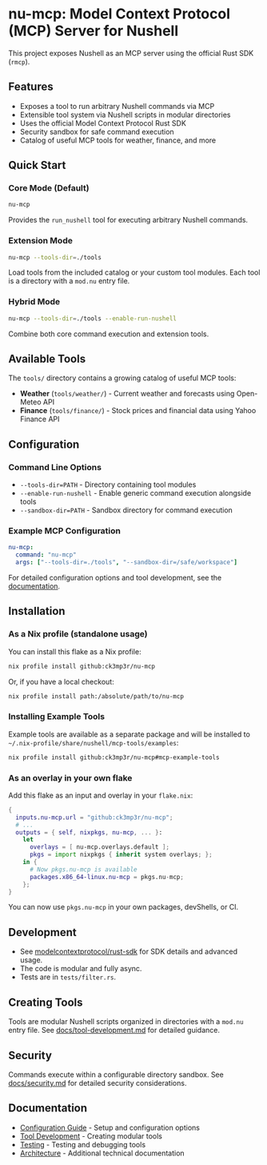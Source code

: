 # nu-mcp: Model Context Protocol (MCP) Server for Nushell

This project exposes Nushell as an MCP server using the official Rust SDK (`rmcp`).

## Features
- Exposes a tool to run arbitrary Nushell commands via MCP
- Extensible tool system via Nushell scripts in modular directories
- Uses the official Model Context Protocol Rust SDK
- Security sandbox for safe command execution
- Catalog of useful MCP tools for weather, finance, and more

## Quick Start

### Core Mode (Default)
```bash
nu-mcp
```
Provides the `run_nushell` tool for executing arbitrary Nushell commands.

### Extension Mode  
```bash
nu-mcp --tools-dir=./tools
```
Load tools from the included catalog or your custom tool modules. Each tool is a directory with a `mod.nu` entry file.

### Hybrid Mode
```bash
nu-mcp --tools-dir=./tools --enable-run-nushell
```
Combine both core command execution and extension tools.

## Available Tools

The `tools/` directory contains a growing catalog of useful MCP tools:

- **Weather** (`tools/weather/`) - Current weather and forecasts using Open-Meteo API
- **Finance** (`tools/finance/`) - Stock prices and financial data using Yahoo Finance API

## Configuration

### Command Line Options
- `--tools-dir=PATH` - Directory containing tool modules
- `--enable-run-nushell` - Enable generic command execution alongside tools  
- `--sandbox-dir=PATH` - Sandbox directory for command execution

### Example MCP Configuration
```yaml
nu-mcp:
  command: "nu-mcp"
  args: ["--tools-dir=./tools", "--sandbox-dir=/safe/workspace"]
```

For detailed configuration options and tool development, see the [documentation](docs/).

## Installation

### As a Nix profile (standalone usage)

You can install this flake as a Nix profile:

```sh
nix profile install github:ck3mp3r/nu-mcp
```

Or, if you have a local checkout:

```sh
nix profile install path:/absolute/path/to/nu-mcp
```

### Installing Example Tools

Example tools are available as a separate package and will be installed to `~/.nix-profile/share/nushell/mcp-tools/examples`:

```sh
nix profile install github:ck3mp3r/nu-mcp#mcp-example-tools
```

### As an overlay in your own flake

Add this flake as an input and overlay in your `flake.nix`:

```nix
{
  inputs.nu-mcp.url = "github:ck3mp3r/nu-mcp";
  # ...
  outputs = { self, nixpkgs, nu-mcp, ... }:
    let
      overlays = [ nu-mcp.overlays.default ];
      pkgs = import nixpkgs { inherit system overlays; };
    in {
      # Now pkgs.nu-mcp is available
      packages.x86_64-linux.nu-mcp = pkgs.nu-mcp;
    };
}
```

You can now use `pkgs.nu-mcp` in your own packages, devShells, or CI.

## Development
- See [modelcontextprotocol/rust-sdk](https://github.com/modelcontextprotocol/rust-sdk) for SDK details and advanced usage.
- The code is modular and fully async.
- Tests are in `tests/filter.rs`.

## Creating Tools

Tools are modular Nushell scripts organized in directories with a `mod.nu` entry file. See [docs/tool-development.md](docs/tool-development.md) for detailed guidance.

## Security

Commands execute within a configurable directory sandbox. See [docs/security.md](docs/security.md) for detailed security considerations.

## Documentation

- [Configuration Guide](docs/configuration.md) - Setup and configuration options
- [Tool Development](docs/tool-development.md) - Creating modular tools
- [Testing](docs/testing.md) - Testing and debugging tools
- [Architecture](docs/) - Additional technical documentation
